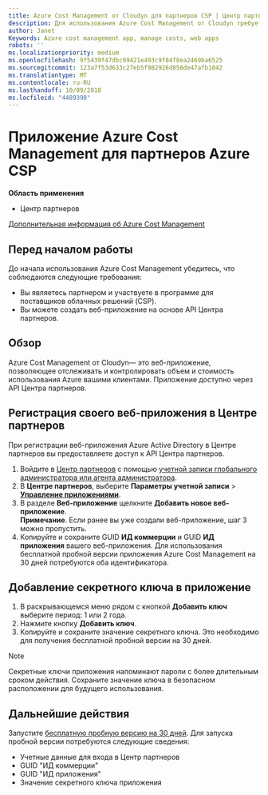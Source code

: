 ```yaml
---
title: Azure Cost Management от Cloudyn для партнеров CSP | Центр партнеров
description: Для использования Azure Cost Management от Cloudyn требуется предоставленный доступ к API Центра партнеров.
author: Janet
Keywords: Azure cost management app, manage costs, web apps
robots: ''
ms.localizationpriority: medium
ms.openlocfilehash: 9f5439f47dbc99421e493c9f84f8ea2469ba6525
ms.sourcegitcommit: 123a7f53d633c27eb5f982926d856de47afb1042
ms.translationtype: MT
ms.contentlocale: ru-RU
ms.lasthandoff: 10/09/2018
ms.locfileid: "4489390"
---
```

# <a name="azure-cost-management-app-for-azure-csp-partners"></a>Приложение Azure Cost Management для партнеров Azure CSP  

**Область применения**

-  Центр партнеров

[Дополнительная информация об Azure Cost Management](https://go.microsoft.com/fwlink/p/?linkid=857893)

## <a name="before-you-begin"></a>Перед началом работы
До начала использования Azure Cost Management убедитесь, что соблюдаются следующие требования:

- Вы являетесь партнером и участвуете в программе для поставщиков облачных решений (CSP).
- Вы можете создать веб-приложение на основе API Центра партнеров.

## <a name="overview"></a>Обзор

Azure Cost Management от Cloudyn— это веб-приложение, позволяющее отслеживать и контролировать объем и стоимость использования Azure вашими клиентами. Приложение доступно через API Центра партнеров.

## <a name="register-your-web-app-in-the-partner-center"></a>Регистрация своего веб-приложения в Центре партнеров
При регистрации веб-приложения Azure Active Directory в Центре партнеров вы предоставляете доступ к API Центра партнеров. 
1.  Войдите в [Центр партнеров](https://partnercenter.microsoft.com/en-us/pcv/dashboard/overview) с помощью [учетной записи глобального администратора или агента администратора](create-user-accounts-and-set-permissions.md).
2.  В **Центре партнеров**, выберите **Параметры учетной записи** &gt; **[Управление приложениями](https://partnercenter.microsoft.com/en-us/pcv/apiintegration/appmanagement)**.
3.  В разделе **Веб-приложение** щелкните **Добавить новое веб-приложение**.
<br> **Примечание**. Если ранее вы уже создали веб-приложение, шаг 3 можно пропустить.
4.  Копируйте и сохраните GUID **ИД коммерции** и GUID **ИД приложения** вашего веб-приложения. Для использования бесплатной пробной версии приложения Azure Cost Management на 30 дней потребуются оба идентификатора.

## <a name="add-a-secret-key-to-your-app"></a>Добавление секретного ключа в приложение
1.  В раскрывающемся меню рядом с кнопкой **Добавить ключ** выберите период: 1 или 2 года.
2.  Нажмите кнопку **Добавить ключ**. 
3.  Копируйте и сохраните значение секретного ключа. Это необходимо для получения бесплатной пробной версии на 30 дней.<br>
> [!NOTE]  
> Секретные ключи приложения напоминают пароли с более длительным сроком действия. Сохраните значение ключа в безопасном расположении для будущего использования.

## <a name="next-steps"></a>Дальнейшие действия
Запустите [бесплатную пробную версию на 30 дней](https://go.microsoft.com/fwlink/?linkid=857895).
Для запуска пробной версии потребуются следующие сведения:
- Учетные данные для входа в Центр партнеров
- GUID "ИД коммерции"
- GUID "ИД приложения"
- Значение секретного ключа приложения

